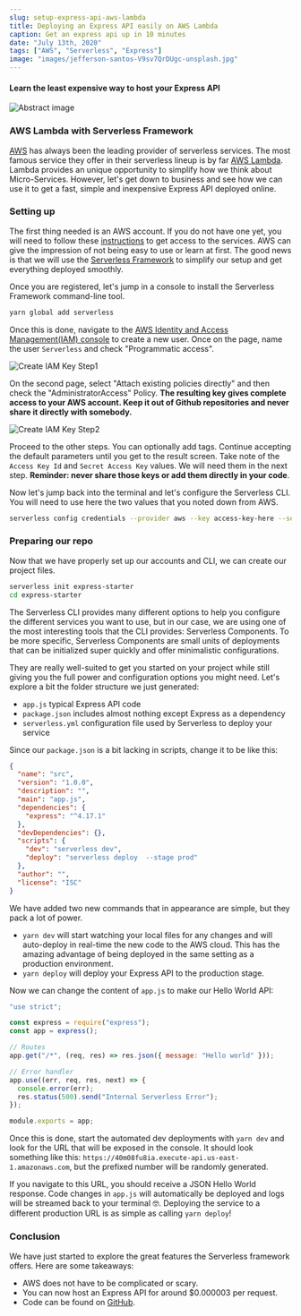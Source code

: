 ```yaml
---
slug: setup-express-api-aws-lambda
title: Deploying an Express API easily on AWS Lambda
caption: Get an express api up in 10 minutes
date: "July 13th, 2020"
tags: ["AWS", "Serverless", "Express"]
image: "images/jefferson-santos-V9sv7QrDUgc-unsplash.jpg"
---
```


#### **Learn the least expensive way to host your Express API**

![Abstract image](images/grace-brauteseth-1R0hB9WWVvQ-unsplash.jpg)

### **AWS Lambda with Serverless Framework**

[AWS](https://aws.amazon.com/) has always been the leading provider of serverless services. The most famous service they offer in their serverless lineup is by far [AWS Lambda](https://aws.amazon.com/lambda/). Lambda provides an unique opportunity to simplify how we think about Micro-Services. However, let's get down to business and see how we can use it to get a fast, simple and inexpensive Express API deployed online.

### **Setting up**

The first thing needed is an AWS account. If you do not have one yet, you will need to follow these [instructions](https://aws.amazon.com/premiumsupport/knowledge-center/create-and-activate-aws-account/) to get access to the services. AWS can give the impression of not being easy to use or learn at first. The good news is that we will use the [Serverless Framework](https://www.serverless.com/) to simplify our setup and get everything deployed smoothly.

Once you are registered, let's jump in a console to install the Serverless Framework command-line tool.

```bash
yarn global add serverless
```

Once this is done, navigate to the [AWS Identity and Access Management(IAM) console](https://console.aws.amazon.com/iam/home?region=us-east-1#/users$new?step=details) to create a new user. Once on the page, name the user `Serverless` and check "Programmatic access".

![Create IAM Key Step1](images/serverless/iamstep1.png)

On the second page, select "Attach existing policies directly" and then check the "AdministratorAccess" Policy. **The resulting key gives complete access to your AWS account. Keep it out of Github repositories and never share it directly with somebody.**

![Create IAM Key Step2](images/serverless/iamstep2.png)

Proceed to the other steps. You can optionally add tags. Continue accepting the default parameters until you get to the result screen. Take note of the `Access Key Id` and `Secret Access Key` values. We will need them in the next step. **Reminder: never share those keys or add them directly in your code**.

Now let's jump back into the terminal and let's configure the Serverless CLI. You will need to use here the two values that you noted down from AWS.

```bash
serverless config credentials --provider aws --key access-key-here --secret secret-key-here
```

### **Preparing our repo**

Now that we have properly set up our accounts and CLI, we can create our project files.

```bash
serverless init express-starter
cd express-starter
```

The Serverless CLI provides many different options to help you configure the different services you want to use, but in our case, we are using one of the most interesting tools that the CLI provides: Serverless Components. To be more specific, Serverless Components are small units of deployments that can be initialized super quickly and offer minimalistic configurations.

They are really well-suited to get you started on your project while still giving you the full power and configuration options you might need. Let's explore a bit the folder structure we just generated:

- `app.js` typical Express API code
- `package.json` includes almost nothing except Express as a dependency
- `serverless.yml` configuration file used by Serverless to deploy your service

Since our `package.json` is a bit lacking in scripts, change it to be like this:

```json
{
  "name": "src",
  "version": "1.0.0",
  "description": "",
  "main": "app.js",
  "dependencies": {
    "express": "^4.17.1"
  },
  "devDependencies": {},
  "scripts": {
    "dev": "serverless dev",
    "deploy": "serverless deploy  --stage prod"
  },
  "author": "",
  "license": "ISC"
}
```

We have added two new commands that in appearance are simple, but they pack a lot of power.

- `yarn dev` will start watching your local files for any changes and will auto-deploy in real-time the new code to the AWS cloud. This has the amazing advantage of being deployed in the same setting as a production environment.
- `yarn deploy` will deploy your Express API to the production stage.

Now we can change the content of `app.js` to make our Hello World API:

```javascript
"use strict";

const express = require("express");
const app = express();

// Routes
app.get("/*", (req, res) => res.json({ message: "Hello world" }));

// Error handler
app.use((err, req, res, next) => {
  console.error(err);
  res.status(500).send("Internal Serverless Error");
});

module.exports = app;
```

Once this is done, start the automated dev deployments with `yarn dev` and look for the URL that will be exposed in the console. It should look something like this: `https://40m08fu8ia.execute-api.us-east-1.amazonaws.com`, but the prefixed number will be randomly generated.

If you navigate to this URL, you should receive a JSON Hello World response. Code changes in `app.js` will automatically be deployed and logs will be streamed back to your terminal 🤓. Deploying the service to a different production URL is as simple as calling `yarn deploy`!

### **Conclusion**

We have just started to explore the great features the Serverless framework offers. Here are some takeaways:

- AWS does not have to be complicated or scary.
- You can now host an Express API for around \$0.000003 per request.
- Code can be found on [GitHub](https://github.com/gbibeaul/express-lambda-starter/).
